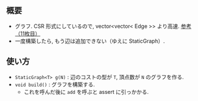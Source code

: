## 概要
- グラフ. CSR 形式にしているので, vector<vector< Edge >> より高速.
  [参考（11枚目）](https://drive.google.com/file/d/1JwPJ8OErgCqO_MjAYijNgS-fJ7AFVa8Q/view)
- 一度構築したら, もう辺は追加できない（ゆえに StaticGraph）.

## 使い方
- `StaticGraph<T> g(N)` : 辺のコストの型が `T`, 頂点数が `N` のグラフを作る.
- `void build()` : グラフを構築する.
  - これを呼んだ後に `add` を呼ぶと assert に引っかかる.
